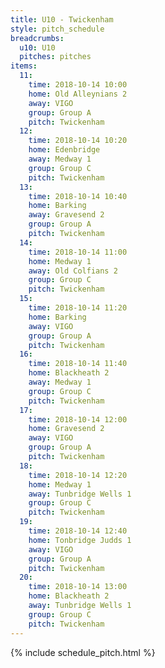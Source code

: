```yaml
---
title: U10 - Twickenham
style: pitch_schedule
breadcrumbs:
  u10: U10
  pitches: pitches
items:
  11:
    time: 2018-10-14 10:00
    home: Old Alleynians 2
    away: VIGO
    group: Group A
    pitch: Twickenham
  12:
    time: 2018-10-14 10:20
    home: Edenbridge
    away: Medway 1
    group: Group C
    pitch: Twickenham
  13:
    time: 2018-10-14 10:40
    home: Barking
    away: Gravesend 2
    group: Group A
    pitch: Twickenham
  14:
    time: 2018-10-14 11:00
    home: Medway 1
    away: Old Colfians 2
    group: Group C
    pitch: Twickenham
  15:
    time: 2018-10-14 11:20
    home: Barking
    away: VIGO
    group: Group A
    pitch: Twickenham
  16:
    time: 2018-10-14 11:40
    home: Blackheath 2
    away: Medway 1
    group: Group C
    pitch: Twickenham
  17:
    time: 2018-10-14 12:00
    home: Gravesend 2
    away: VIGO
    group: Group A
    pitch: Twickenham
  18:
    time: 2018-10-14 12:20
    home: Medway 1
    away: Tunbridge Wells 1
    group: Group C
    pitch: Twickenham
  19:
    time: 2018-10-14 12:40
    home: Tonbridge Judds 1
    away: VIGO
    group: Group A
    pitch: Twickenham
  20:
    time: 2018-10-14 13:00
    home: Blackheath 2
    away: Tunbridge Wells 1
    group: Group C
    pitch: Twickenham
---
```


{% include schedule_pitch.html %}
